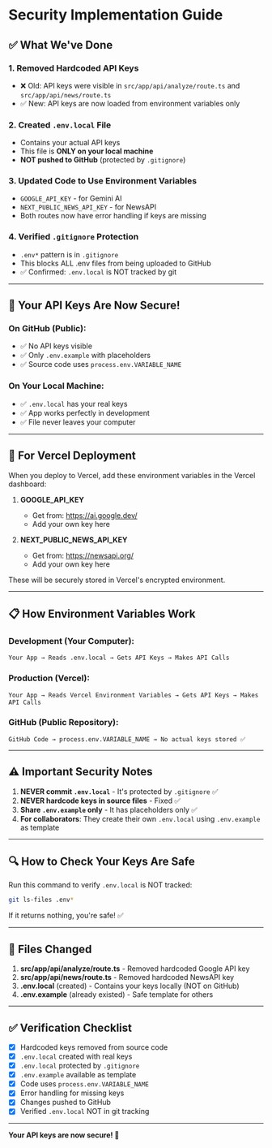 # Security Implementation Guide

## ✅ What We've Done

### 1. **Removed Hardcoded API Keys**
   - ❌ Old: API keys were visible in `src/app/api/analyze/route.ts` and `src/app/api/news/route.ts`
   - ✅ New: API keys are now loaded from environment variables only

### 2. **Created `.env.local` File**
   - Contains your actual API keys
   - This file is **ONLY on your local machine**
   - **NOT pushed to GitHub** (protected by `.gitignore`)

### 3. **Updated Code to Use Environment Variables**
   - `GOOGLE_API_KEY` - for Gemini AI
   - `NEXT_PUBLIC_NEWS_API_KEY` - for NewsAPI
   - Both routes now have error handling if keys are missing

### 4. **Verified `.gitignore` Protection**
   - `.env*` pattern is in `.gitignore`
   - This blocks ALL .env files from being uploaded to GitHub
   - ✅ Confirmed: `.env.local` is NOT tracked by git

---

## 🔐 Your API Keys Are Now Secure!

### On GitHub (Public):
- ✅ No API keys visible
- ✅ Only `.env.example` with placeholders
- ✅ Source code uses `process.env.VARIABLE_NAME`

### On Your Local Machine:
- ✅ `.env.local` has your real keys
- ✅ App works perfectly in development
- ✅ File never leaves your computer

---

## 🚀 For Vercel Deployment

When you deploy to Vercel, add these environment variables in the Vercel dashboard:

1. **GOOGLE_API_KEY**
   - Get from: https://ai.google.dev/
   - Add your own key here

2. **NEXT_PUBLIC_NEWS_API_KEY**
   - Get from: https://newsapi.org/
   - Add your own key here

These will be securely stored in Vercel's encrypted environment.

---

## 📋 How Environment Variables Work

### Development (Your Computer):
```
Your App → Reads .env.local → Gets API Keys → Makes API Calls
```

### Production (Vercel):
```
Your App → Reads Vercel Environment Variables → Gets API Keys → Makes API Calls
```

### GitHub (Public Repository):
```
GitHub Code → process.env.VARIABLE_NAME → No actual keys stored ✅
```

---

## ⚠️ Important Security Notes

1. **NEVER commit `.env.local`** - It's protected by `.gitignore` ✅
2. **NEVER hardcode keys in source files** - Fixed ✅
3. **Share `.env.example` only** - It has placeholders only ✅
4. **For collaborators**: They create their own `.env.local` using `.env.example` as template

---

## 🔍 How to Check Your Keys Are Safe

Run this command to verify `.env.local` is NOT tracked:
```bash
git ls-files .env*
```

If it returns nothing, you're safe! ✅

---

## 📝 Files Changed

1. **src/app/api/analyze/route.ts** - Removed hardcoded Google API key
2. **src/app/api/news/route.ts** - Removed hardcoded NewsAPI key
3. **.env.local** (created) - Contains your keys locally (NOT on GitHub)
4. **.env.example** (already existed) - Safe template for others

---

## ✅ Verification Checklist

- [x] Hardcoded keys removed from source code
- [x] `.env.local` created with real keys
- [x] `.env.local` protected by `.gitignore`
- [x] `.env.example` available as template
- [x] Code uses `process.env.VARIABLE_NAME`
- [x] Error handling for missing keys
- [x] Changes pushed to GitHub
- [x] Verified `.env.local` NOT in git tracking

---

**Your API keys are now secure! 🔐**
